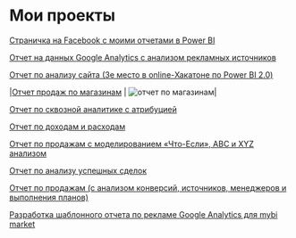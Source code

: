 # Мои проекты

[Страничка на Facebook с моими отчетами в Power BI](https://m.facebook.com/Tarasevich.Artem1982/)

[Отчет на данных Google Analytics с анализом рекламных источников](https://app.powerbi.com/view?r=eyJrIjoiOTkwMTRjNGUtMzc3Mi00Y2Q4LTkxYzktZWVhZGNhZjg4ZDlkIiwidCI6ImFmZTg2Y2IxLWRlZmYtNDE3MS1iZmI1LWYyMGJiOTcxOWQ4YyIsImMiOjl9&fbclid=IwAR2jyoqtICALEX8IykCPbJqQ4qbf1pw96_B8iQhQEOtzGro1k4YyeNFASiE)

[Отчет по анализу сайта (3е место в online-Хакатоне по Power BI 2.0)](https://app.powerbi.com/view?r=eyJrIjoiMGMwYWZiMjgtNTk4OS00OTdkLTg0OGYtNWE5MDc2OWEwMmE3IiwidCI6ImFmZTg2Y2IxLWRlZmYtNDE3MS1iZmI1LWYyMGJiOTcxOWQ4YyIsImMiOjl9&fbclid=IwAR2XBq7Vta8EEUAoz91K1WMGv_aEvgcVCwAnK-dw-y8sfcUarnm30bhNfLo)

|[Отчет продаж по магазинам](https://app.powerbi.com/view?r=eyJrIjoiNGI3ZDU1YTUtYTAxYi00M2E4LTg3YmEtMzA3OWRiYTIyYWZlIiwidCI6ImFmZTg2Y2IxLWRlZmYtNDE3MS1iZmI1LWYyMGJiOTcxOWQ4YyIsImMiOjl9&fbclid=IwAR02Sp1xTDdfHfsBEQpBjFphqFW2tnFdcniEJQAQjdhd98ggvlr9Dn2oRBw) |
![отчет по магазинам](https://user-images.githubusercontent.com/115732266/198842800-ac857919-e813-4536-93d8-a19960ab5e40.png)|

[Отчет по сквозной аналитике с атрибуцией](https://app.powerbi.com/view?r=eyJrIjoiZTdlNTA3MzEtYWE0YS00MzVkLWI2NDktZTk4OWNhZmFjZmU0IiwidCI6ImFmZTg2Y2IxLWRlZmYtNDE3MS1iZmI1LWYyMGJiOTcxOWQ4YyIsImMiOjl9&fbclid=IwAR2xa6nBuSDaOr1EySS7m0eZGIWEb8njcKrWfa0WpDY2vDVFcrR37gDXGmk)

[Отчет по доходам и расходам](https://app.powerbi.com/view?r=eyJrIjoiNDRmMDA1MTAtMzU0Yi00NTZjLWI3ZWUtYzQ2MzdhZjhmNDY0IiwidCI6ImFmZTg2Y2IxLWRlZmYtNDE3MS1iZmI1LWYyMGJiOTcxOWQ4YyIsImMiOjl9&fbclid=IwAR3G-3ZBfPUlqhO83PQUPswnSVQX4cW19aG_p49pZa-B)

[Отчет по продажам с моделированием «Что-Если», ABC и XYZ анализом](https://app.powerbi.com/view?r=eyJrIjoiNjdiYTI1YWEtMzE1My00N2QyLWJmNDUtNTgwNzI3MmM5YTQ5IiwidCI6ImFmZTg2Y2IxLWRlZmYtNDE3MS1iZmI1LWYyMGJiOTcxOWQ4YyIsImMiOjl9&fbclid=IwAR0yTA70Xp9JgX2HspvStatKztMF1nMtNFBN3Z0aLVe63z3CXFMKUwyFt8Y) 

[Отчет по анализу успешных сделок](https://app.powerbi.com/view?r=eyJrIjoiMzllNzhhNzQtYzE5ZC00N2U4LWJjNDYtYTRhOWI4MjgzZDExIiwidCI6ImFmZTg2Y2IxLWRlZmYtNDE3MS1iZmI1LWYyMGJiOTcxOWQ4YyIsImMiOjl9&fbclid=IwAR1S0YIGqBgDPVbYs11Nf9vijU_JLnt3Y9AFynly7yoc6oe72B-ADxk9rJU)

[Отчет по продажам (с анализом конверсий, источников, менеджеров и выполнения планов)](https://app.powerbi.com/view?r=eyJrIjoiNTQ5ODg5NGUtYTRkNC00ZmZlLThlMTMtNmYxODc0NjRlZjFlIiwidCI6ImFmZTg2Y2IxLWRlZmYtNDE3MS1iZmI1LWYyMGJiOTcxOWQ4YyIsImMiOjl9&fbclid=IwAR1PijnUu3WZfAd9FLsbgadiZwgE59kntt4sA1sY7MIwmXglon3CNo37D0E)

[Разработка шаблонного отчета по рекламе Google Analytics для mybi market](http://market.mybi.ru/authors/artem-tarasevich)
